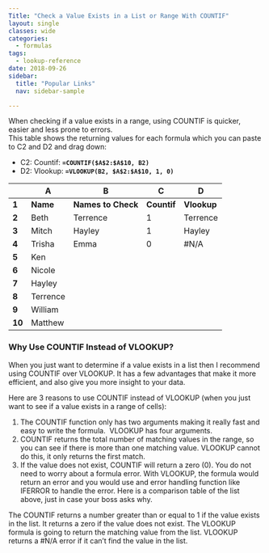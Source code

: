 ```yaml
---
Title: "Check a Value Exists in a List or Range With COUNTIF"
layout: single
classes: wide
categories:
  - formulas
tags:
  - lookup-reference  
date: 2018-09-26
sidebar:
  title: "Popular Links"
  nav: sidebar-sample

---
```


When checking if a value exists in a range, using COUNTIF is quicker, easier and less prone to errors.  
This table shows the returning values for each formula which you can paste to C2 and D2 and drag down:  

-  C2: Countif: **`=COUNTIF($A$2:$A$10, B2)`**  
-  D2: Vlookup: **`=VLOOKUP(B2, $A$2:$A$10, 1, 0)`**

|        | A        | B                  | C           | D           |
|--------|----------|--------------------|-------------|-------------|
| **1**  | **Name** | **Names to Check** | **Countif** | **Vlookup** |
| **2**  | Beth     | Terrence           | 1           | Terrence    |
| **3**  | Mitch    | Hayley             | 1           | Hayley      |
| **4**  | Trisha   | Emma               | 0           | #N/A        |
| **5**  | Ken      |                    |             |             |
| **6**  | Nicole   |                    |             |             |
| **7**  | Hayley   |                    |             |             |
| **8**  | Terrence |                    |             |             |
| **9**  | William  |                    |             |             |
| **10** | Matthew  |                    |             |             |

### Why Use COUNTIF Instead of VLOOKUP?
When you just want to determine if a value exists in a list then I recommend using COUNTIF over VLOOKUP. It has a few advantages that make it more efficient, and also give you more insight to your data.

Here are 3 reasons to use COUNTIF instead of VLOOKUP (when you just want to see if a value exists in a range of cells):
1. The COUNTIF function only has two arguments making it really fast and easy to write the formula.  VLOOKUP has four arguments.
2. COUNTIF returns the total number of matching values in the range, so you can see if there is more than one matching value. VLOOKUP cannot do this, it only returns the first match.
3. If the value does not exist, COUNTIF will return a zero (0). You do not need to worry about a formula error. With VLOOKUP, the formula would return an error and you would use and error handling function like IFERROR to handle the error.
Here is a comparison table of the list above, just in case your boss asks why.


The COUNTIF returns a number greater than or equal to 1 if the value exists in the list. It returns a zero if the value does not exist.
The VLOOKUP formula is going to return the matching value from the list. VLOOKUP returns a #N/A error if it can’t find the value in the list.
